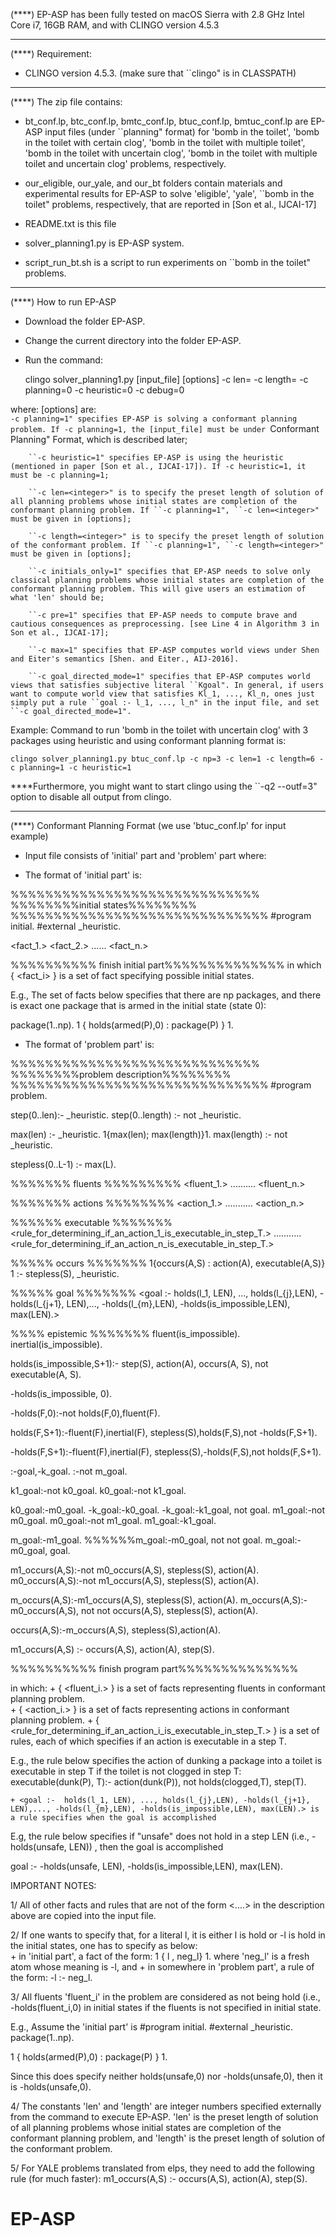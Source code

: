(****) EP-ASP has been fully tested on macOS Sierra with 2.8 GHz Intel Core i7, 16GB RAM, and with CLINGO version 4.5.3




----------------------------------------------------
(****) Requirement:
- CLINGO version 4.5.3. (make sure that ``clingo" is in CLASSPATH)



----------------------------------------------------
(****) The zip file contains:
+ bt_conf.lp, btc_conf.lp, bmtc_conf.lp, btuc_conf.lp, bmtuc_conf.lp are EP-ASP input files (under ``planning" format) for 'bomb in the toilet',  'bomb in the toilet with certain clog', 'bomb in the toilet with multiple toilet', 'bomb in the toilet with uncertain clog', 'bomb in the toilet with multiple toilet and uncertain clog' problems, respectively.

+ our_eligible, our_yale, and our_bt folders contain materials and experimental results for EP-ASP to solve 'eligible', 'yale', ``bomb in the toilet" problems, respectively, that are reported in [Son et al., IJCAI-17]

+ README.txt is this file

+ solver_planning1.py is EP-ASP system.

+ script_run_bt.sh is a script to run experiments on ``bomb in the toilet" problems. 



----------------------------------------------------
(****) How to run EP-ASP
+ Download the folder EP-ASP.
+ Change the current directory into the folder EP-ASP.
+ Run the command:

	clingo solver_planning1.py [input_file] [options] -c len=<len> -c length=<length> -c planning=0 -c heuristic=0 -c debug=0  

where:
	[options] are:	
		``-c planning=1" specifies EP-ASP is solving a conformant planning problem. If -c planning=1, the [input_file] must be under ``Conformant Planning" Format, which is described later;

		``-c heuristic=1" specifies EP-ASP is using the heuristic (mentioned in paper [Son et al., IJCAI-17]). If -c heuristic=1, it must be -c planning=1;

		``-c len=<integer>" is to specify the preset length of solution of all planning problems whose initial states are completion of the conformant planning problem. If ``-c planning=1", ``-c len=<integer>" must be given in [options];
 
		``-c length=<integer>" is to specify the preset length of solution of the conformant problem. If ``-c planning=1", ``-c length=<integer>" must be given in [options];

		``-c initials_only=1" specifies that EP-ASP needs to solve only classical planning problems whose initial states are completion of the conformant planning problem. This will give users an estimation of what 'len' should be;

		``-c pre=1" specifies that EP-ASP needs to compute brave and cautious consequences as preprocessing. [see Line 4 in Algorithm 3 in Son et al., IJCAI-17];

		``-c max=1" specifies that EP-ASP computes world views under Shen and Eiter's semantics [Shen. and Eiter., AIJ-2016].  

		``-c goal_directed_mode=1" specifies that EP-ASP computes world views that satisfies subjective literal ``Kgoal". In general, if users want to compute world view that satisfies Kl_1, ..., Kl_n, ones just simply put a rule ``goal :- l_1, ..., l_n" in the input file, and set ``-c goal_directed_mode=1".


Example: Command to run 'bomb in the toilet with uncertain clog' with 3 packages using heuristic and using conformant planning format is:

	clingo solver_planning1.py btuc_conf.lp -c np=3 -c len=1 -c length=6 -c planning=1 -c heuristic=1 

 
****Furthermore, you might want to start clingo using the ``-q2 --outf=3" option to disable all output from clingo.




----------------------------------------------------
(****) Conformant Planning Format (we use 'btuc_conf.lp' for input example)

+ Input file consists of 'initial' part and 'problem' part where:

+ The format of 'initial part' is:

%%%%%%%%%%%%%%%%%%%%%%%%%%%%%
%%%%%%%%initial states%%%%%%%%
%%%%%%%%%%%%%%%%%%%%%%%%%%%%%% 
#program initial.
#external _heuristic.

<fact_1.>
<fact_2.>
......
<fact_n.>

%%%%%%%%%% finish initial part%%%%%%%%%%%%%%
in which { <fact_i> } is a set of fact specifying possible initial states.   


E.g., The set of facts below specifies that there are np packages, and there is exact one package that is armed in the initial state (state 0): 

package(1..np).
1 { holds(armed(P),0) : package(P) } 1. 


+ The format of 'problem part' is:

%%%%%%%%%%%%%%%%%%%%%%%%%%%%%
%%%%%%%%problem description%%%%%%%%
%%%%%%%%%%%%%%%%%%%%%%%%%%%%%%
#program problem.

step(0..len):- _heuristic.
step(0..length) :- not _heuristic.
 

max(len) :- _heuristic.
1{max(len); max(length)}1.
max(length) :- not _heuristic.

stepless(0..L-1) :- max(L).


%%%%%%%  fluents   %%%%%%%%%
<fluent_1.>
..........
<fluent_n.>

%%%%%%%  actions   %%%%%%%%
<action_1.>
...........
<action_n.>

%%%%%%  executable  %%%%%%%
<rule_for_determining_if_an_action_1_is_executable_in_step_T.>
...........
<rule_for_determining_if_an_action_n_is_executable_in_step_T.>

%%%%% occurs  %%%%%%%
1{occurs(A,S) : action(A), executable(A,S)} 1 :- stepless(S), _heuristic.

%%%%% goal  %%%%%%%
<goal :-  holds(l_1, LEN), ..., holds(l_{j},LEN), -holds(l_{j+1}, LEN),..., -holds(l_{m},LEN), -holds(is_impossible,LEN), max(LEN).>

%%%% epistemic %%%%%%%
fluent(is_impossible).
inertial(is_impossible).

holds(is_impossible,S+1):- step(S), action(A), occurs(A, S), not executable(A, S). 

-holds(is_impossible, 0).  

-holds(F,0):-not  holds(F,0),fluent(F).

holds(F,S+1):-fluent(F),inertial(F), stepless(S),holds(F,S),not  -holds(F,S+1).

-holds(F,S+1):-fluent(F),inertial(F), stepless(S),-holds(F,S),not  holds(F,S+1).

:-goal,-k_goal.
:-not  m_goal.

k1_goal:-not k0_goal.
k0_goal:-not k1_goal.

k0_goal:-m0_goal.
-k_goal:-k0_goal.
-k_goal:-k1_goal, not goal.
m1_goal:-not m0_goal.
m0_goal:-not m1_goal.
m1_goal:-k1_goal.

m_goal:-m1_goal.
%%%%%%m_goal:-m0_goal, not not goal.
m_goal:-m0_goal, goal.

m1_occurs(A,S):-not m0_occurs(A,S), stepless(S), action(A).
m0_occurs(A,S):-not m1_occurs(A,S), stepless(S), action(A).

m_occurs(A,S):-m1_occurs(A,S), stepless(S), action(A).
m_occurs(A,S):-m0_occurs(A,S), not not occurs(A,S), stepless(S), action(A).

occurs(A,S):-m_occurs(A,S), stepless(S),action(A).

m1_occurs(A,S) :- occurs(A,S),  action(A), step(S). 

 
%%%%%%%%%% finish program part%%%%%%%%%%%%%%

in which:
	+ { <fluent_i.> } is a set of facts representing fluents in conformant planning problem.  
	+ { <action_i.> } is a set of facts representing actions in conformant planning problem.
	+ { <rule_for_determining_if_an_action_i_is_executable_in_step_T.> } is a set of rules, each of which specifies if an action is executable in a step T.

E.g., the rule below specifies the action of dunking a package into a toilet is executable in step T if the toilet is not clogged in step T:
executable(dunk(P), T):- action(dunk(P)), not holds(clogged,T), step(T).

	+ <goal :-  holds(l_1, LEN), ..., holds(l_{j},LEN), -holds(l_{j+1}, LEN),..., -holds(l_{m},LEN), -holds(is_impossible,LEN), max(LEN).> is a rule specifies when the goal is accomplished 

E.g, the rule below specifies if "unsafe" does not hold in a step LEN (i.e., -holds(unsafe, LEN)) , then the goal is accomplished

goal :- -holds(unsafe, LEN), -holds(is_impossible,LEN), max(LEN).


IMPORTANT NOTES: 

1/ All of other facts and rules that are not of the form <....> in the description above are copied into the input file.

2/ If one wants to specify that, for a literal l, it is either l is hold or -l is hold in the initial states, one has to specify as below: 	
	+ in 'initial part', a fact of the form:
		1 { l , neg_l} 1.
	where 'neg_l' is a fresh atom whose meaning is -l, and
	+ in somewhere in 'problem part', a rule of the form:
		-l :- neg_l.

3/ All fluents 'fluent_i' in the problem are considered as not being hold (i.e., -holds(fluent_i,0) in initial states if the fluents is not specified in initial state. 

E.g., Assume the 'initial part' is
#program initial.
#external _heuristic.
package(1..np).

1 { holds(armed(P),0) : package(P) } 1. 

Since this does specify neither holds(unsafe,0) nor -holds(unsafe,0), then it is -holds(unsafe,0).

4/ The constants 'len' and 'length' are integer numbers specified externally from the command to execute EP-ASP. 'len' is the preset length of solution of all planning problems whose initial states are completion of the conformant planning problem, and 'length' is the preset length of solution of the conformant problem.   


5/ For YALE problems translated from elps, they need to add the following rule (for much faster):
m1_occurs(A,S) :- occurs(A,S),  action(A), step(S).


# EP-ASP
